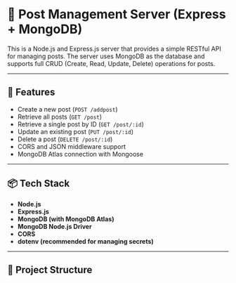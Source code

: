 # 📝 Post Management Server (Express + MongoDB)

This is a Node.js and Express.js server that provides a simple RESTful API for managing posts. The server uses MongoDB as the database and supports full CRUD (Create, Read, Update, Delete) operations for posts.

---

## 🚀 Features

- Create a new post (`POST /addpost`)
- Retrieve all posts (`GET /post`)
- Retrieve a single post by ID (`GET /post/:id`)
- Update an existing post (`PUT /post/:id`)
- Delete a post (`DELETE /post/:id`)
- CORS and JSON middleware support
- MongoDB Atlas connection with Mongoose

---

## 📦 Tech Stack

- **Node.js**
- **Express.js**
- **MongoDB (with MongoDB Atlas)**
- **MongoDB Node.js Driver**
- **CORS**
- **dotenv (recommended for managing secrets)**

---

## 📁 Project Structure


